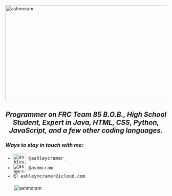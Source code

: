 <html>
 
  <head>
     <a target="blank"><img align="center" src="https://user-images.githubusercontent.com/96798713/166089313-50dd9172-b81c-4d8b-b7fb-da3b09f7aab7.png" alt="ashmcram" height="300" width="2000" /></a>
  </head>
  <body>
    <h2 align="center"><VAR>
      Programmer on FRC Team 85 B.O.B., High School Student, Expert in Java, HTML, CSS, Python, JavaScript, and a few other coding languages.
      </h2></VAR>
    <h3><I>
      Ways to stay in touch with me:</I>
    </h3>
    <ul><TT>
      <li>
        <a href="https://www.instagram.com/ashleycramer_" target="blank"><img align="center" src="https://raw.githubusercontent.com/rahuldkjain/github-profile-readme-generator/master/src/images/icons/Social/instagram.svg" alt="ashleycramer_" height="30" width="40" /></a>
        @ashleycramer_</li>
      <li>
        <a href="https://www.snapchat.com/add/ashmcram?share_id=MDYzNENBRUMtMDg4QS00OERBLUJBODUtNEZFQzcwN0M0MjZC&locale=en_US" target="blank"><img align="center" src="https://raw.githubusercontent.com/rahuldkjain/github-profile-readme-generator/master/src/images/icons/Social/snapchat.svg" alt="ashmcram" height="30" width="40" /></a>
        @ashmcram</li>
      <li> 📫 ashleymcramer@icloud.com</li>
      </TT></h3>
     <p>&nbsp;<img align="center" src="https://github-readme-stats.vercel.app/api?username=ashmcram&show_icons=true&title_color=ffffff&text_color=ffffff&bg_color=303742&hide_border=true&locale=en" alt="ashmcram" /></p>
